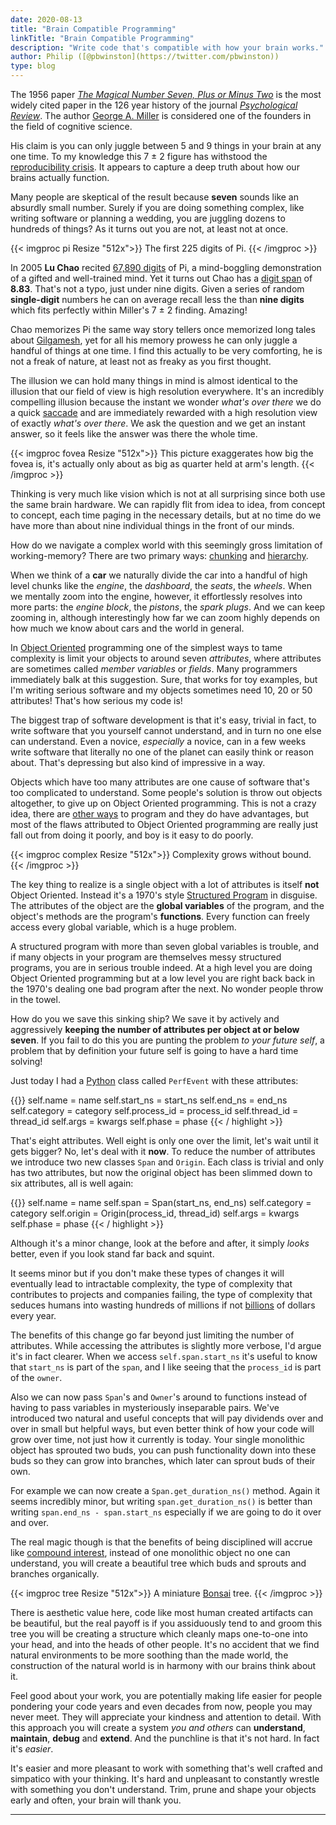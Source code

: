 ```yaml
---
date: 2020-08-13
title: "Brain Compatible Programming"
linkTitle: "Brain Compatible Programming"
description: "Write code that's compatible with how your brain works."
author: Philip ([@pbwinston](https://twitter.com/pbwinston))
type: blog
---
```


The 1956 paper *[The Magical Number Seven, Plus or Minus
Two](http://psychclassics.yorku.ca/Miller/)* is the most widely cited paper
in the 126 year history of the journal *[Psychological
Review](https://en.wikipedia.org/wiki/Psychological_Review)*. The author
[George A. Miller](https://en.wikipedia.org/wiki/George_Armitage_Miller) is
considered one of the founders in the field of cognitive science.

His claim is you can only juggle between 5 and 9 things in your brain at
any one time. To my knowledge this 7 &#x00B1; 2 figure has withstood the
[reproducibility
crisis](https://www.nature.com/news/1-500-scientists-lift-the-lid-on-reproducibility-1.19970).
It appears to capture a deep truth about how our brains actually function.

Many people are skeptical of the result because **seven** sounds like an
absurdly small number. Surely if you are doing something complex, like
writing software or planning a wedding, you are juggling dozens to hundreds
of things? As it turns out you are not, at least not at once.

{{< imgproc pi Resize "512x">}}
The first 225 digits of Pi.
{{< /imgproc >}}

In 2005 **Lu Chao** recited [67,890
digits](https://www.livescience.com/50134-pi-day-memory-experts.html) of
Pi, a mind-boggling demonstration of a gifted and well-trained mind. Yet it
turns out Chao has a [digit
span](https://en.wikipedia.org/wiki/Memory_span#Digit-span) of **8.83**.
That's not a typo, just under nine digits. Given a series of random
**single-digit** numbers he can on average recall less the than **nine
digits** which fits perfectly within Miller's 7 &#x00B1; 2 finding.
Amazing!

Chao memorizes Pi the same way story tellers once memorized long tales about
[Gilgamesh](https://en.wikipedia.org/wiki/Gilgamesh), yet for all his
memory prowess he can only juggle a handful of things at one time. I find
this actually to be very comforting, he is not a freak of nature, at
least not as freaky as you first thought.

The illusion we can hold many things in mind is almost identical to the
illusion that our field of view is high resolution everywhere. It's an
incredibly compelling illusion because the instant we wonder _what's over
there_ we do a quick [saccade](https://en.wikipedia.org/wiki/Saccade) and
are immediately rewarded with a high resolution view of exactly _what's
over there_. We ask the question and we get an instant answer, so it feels
like the answer was there the whole time.

{{< imgproc fovea Resize "512x">}} This picture exaggerates how big the
fovea is, it's actually only about as big as quarter held at arm's length.
{{< /imgproc >}}

Thinking is very much like vision which is not at all surprising since both
use the same brain hardware. We can rapidly flit from idea to idea, from
concept to concept, each time paging in the necessary details, but at no
time do we have more than about nine individual things in the front of our
minds.

How do we navigate a complex world with this seemingly gross limitation of
working-memory? There are two primary ways:
[chunking](https://en.wikipedia.org/wiki/Chunking_(psychology)) and
[hierarchy](https://en.wikipedia.org/wiki/Hierarchy).

When we think of a **car** we naturally divide the car into a handful of high
level chunks like the _engine_, the _dashboard_, the _seats_, the
_wheels_. When we mentally zoom into the engine, however, it effortlessly
resolves into more parts: the _engine block_, the _pistons_, the _spark
plugs_. And we can keep zooming in, although interestingly how far we can
zoom highly depends on how much we know about cars and the world in general.

In [Object
Oriented](https://en.wikipedia.org/wiki/Object-oriented_programming)
programming one of the simplest ways to tame complexity is limit your objects
to around seven _attributes_, where attributes are sometimes called _member
variables_ or _fields_. Many programmers immediately balk at this
suggestion. Sure, that works for toy examples, but I'm writing serious
software and my objects sometimes need 10, 20 or 50 attributes! That's how
serious my code is!

The biggest trap of software development is that it's easy, trivial in
fact, to write software that you yourself cannot understand, and in turn no
one else can understand. Even a novice, _especially_ a novice, can in a few
weeks write software that literally no one of the planet can easily think
or reason about. That's depressing but also kind of impressive in a way.

Objects which have too many attributes are one cause of software that's too
complicated to understand. Some people's solution is throw out objects
altogether, to give up on Object Oriented programming. This is not a crazy
idea, there are [other
ways](https://en.wikipedia.org/wiki/Functional_programming) to program and
they do have advantages, but most of the flaws attributed to Object
Oriented programming are really just fall out from doing it poorly, and boy
is it easy to do poorly.

{{< imgproc complex Resize "512x">}}
Complexity grows without bound.
{{< /imgproc >}}

The key thing to realize is a single object with a lot of attributes is
itself **not** Object Oriented. Instead it's a 1970's style [Structured
Program](https://en.wikipedia.org/wiki/Structured_programming) in disguise.
The attributes of the object are the **global variables** of the program,
and the object's methods are the program's **functions**. Every function
can freely access every global variable, which is a huge problem.

A structured program with more than seven global variables is trouble, and
if many objects in your program are themselves messy structured programs,
you are in serious trouble indeed. At a high level you are doing Object
Oriented programming but at a low level you are right back back in the
1970's dealing one bad program after the next. No wonder people throw in
the towel.

How do you we save this sinking ship? We save it by actively and
aggressively **keeping the number of attributes per object at or below
seven**. If you fail to do this you are punting the problem _to your future
self_, a problem that by definition your future self is going to have a
hard time solving!

Just today I had a [Python](https://www.python.org/) class called
`PerfEvent` with these attributes:

{{<highlight python>}}
        self.name = name
        self.start_ns = start_ns
        self.end_ns = end_ns
        self.category = category
        self.process_id = process_id
        self.thread_id = thread_id
        self.args = kwargs
        self.phase = phase
{{< / highlight >}}

That's eight attributes. Well eight is only one over the limit, let's wait
until it gets bigger?  No, let's deal with it **now**. To reduce the number
of attributes we introduce two new classes `Span` and `Origin`. Each class
is trivial and only has two attributes, but now the original object has
been slimmed down to six attributes, all is well again:

{{<highlight python>}}
        self.name = name
        self.span = Span(start_ns, end_ns)
        self.category = category
        self.origin = Origin(process_id, thread_id)
        self.args = kwargs
        self.phase = phase
{{< / highlight >}}

Although it's a minor change, look at the before and after, it simply
_looks_ better, even if you look stand far back and squint.

It seems minor but if you don't make these types of changes it will
eventually lead to intractable complexity, the type of complexity that
contributes to projects and companies failing, the type of complexity that
seduces humans into wasting hundreds of millions if not
[billions](https://www.nytimes.com/2012/12/09/technology/air-force-stumbles-over-software-modernization-project.html)
of dollars every year.

The benefits of this change go far beyond just limiting the number of
attributes. While accessing the attributes is slightly more verbose, I'd
argue it's in fact clearer. When we access `self.span.start_ns` it's useful
to know that `start_ns` is part of the `span`, and I like seeing that the
`process_id` is part of the `owner`. 

Also we can now pass `Span`'s and `Owner`'s around to functions instead of
having to pass variables in mysteriously inseparable pairs. We've
introduced two natural and useful concepts that will pay dividends over and
over in small but helpful ways, but even better think of how your code will
grow over time, not just how it currently is today. Your single monolithic
object has sprouted two buds, you can push functionality down into these
buds so they can grow into branches, which later can sprout buds of their
own.

For example we can now create a `Span.get_duration_ns()` method. Again it
seems incredibly minor, but writing `span.get_duration_ns()` is better than
writing `span.end_ns - span.start_ns` especially if we are going to do it
over and over.

The real magic though is that the benefits of being disciplined will accrue
like [compound interest](https://youtu.be/GtaoP0skPWc), instead of one
monolithic object no one can understand, you will create a beautiful tree
which buds and sprouts and branches organically.

{{< imgproc tree Resize "512x">}} 
A miniature <a href="https://en.wikipedia.org/wiki/Bonsai">Bonsai</a> tree.
{{< /imgproc >}}

There is aesthetic value here, code like most human created artifacts can
be beautiful, but the real payoff is if you assiduously tend to and groom
this tree you will be creating a structure which cleanly maps one-to-one
into your head, and into the heads of other people. It's no accident that
we find natural environments to be more soothing than the made world, the
construction of the natural world is in harmony with our brains think about
it.

Feel good about your work, you are potentially making life easier for
people pondering your code years and even decades from now, people you may
never meet. They will appreciate your kindness and attention to detail.
With this approach you will create a system _you and others_ can
**understand**, **maintain**, **debug** and **extend**. And the punchline
is that it's not hard. In fact it's _easier_.

It's easier and more pleasant to work with something that's well crafted
and simpatico with your thinking. It's hard and unpleasant to constantly
wrestle with something you don't understand. Trim, prune and shape your
objects early and often, your brain will thank you.

<hr>